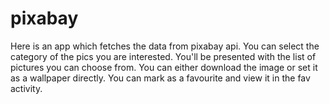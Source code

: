 # pixabay

Here is an app which fetches the data from pixabay api.
You can select the category of the pics you are interested.
You'll be presented with the list of pictures you can choose from.
You can either download the image or set it as a wallpaper directly.
You can mark as a favourite and view it in the fav activity.
